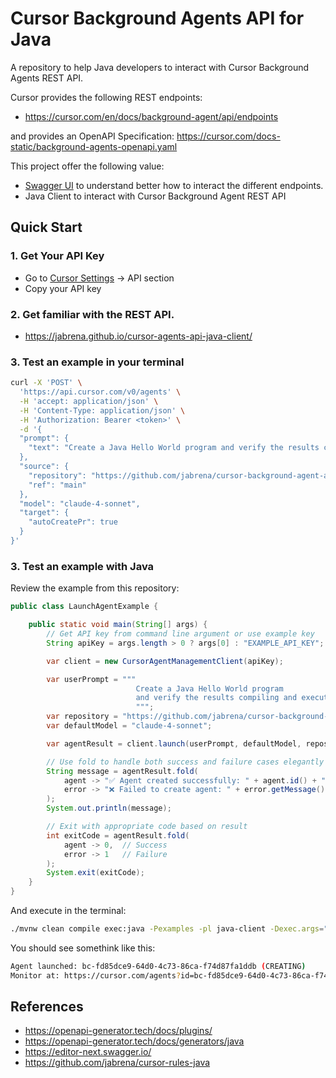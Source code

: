 # Cursor Background Agents API for Java

A repository to help Java developers to interact with Cursor Background Agents REST API.

Cursor provides the following REST endpoints:

- https://cursor.com/en/docs/background-agent/api/endpoints

and provides an OpenAPI Specification: https://cursor.com/docs-static/background-agents-openapi.yaml

This project offer the following value:

- [Swagger UI](https://jabrena.github.io/cursor-agents-api-java-client/) to understand better how to interact the different endpoints.
- Java Client to interact with Cursor Background Agent REST API

## Quick Start

### 1. Get Your API Key

- Go to [Cursor Settings](https://cursor.com/settings) → API section
- Copy your API key

### 2. Get familiar with the REST API.

- https://jabrena.github.io/cursor-agents-api-java-client/

### 3. Test an example in your terminal

```bash
curl -X 'POST' \
  'https://api.cursor.com/v0/agents' \
  -H 'accept: application/json' \
  -H 'Content-Type: application/json' \
  -H 'Authorization: Bearer <token>' \
  -d '{
  "prompt": {
    "text": "Create a Java Hello World program and verify the results compiling and executing"
  },
  "source": {
    "repository": "https://github.com/jabrena/cursor-background-agent-api-java-hello-world",
    "ref": "main"
  },
  "model": "claude-4-sonnet",
  "target": {
    "autoCreatePr": true
  }
}'
```

### 3. Test an example with Java

Review the example from this repository:

```java
public class LaunchAgentExample {

    public static void main(String[] args) {
        // Get API key from command line argument or use example key
        String apiKey = args.length > 0 ? args[0] : "EXAMPLE_API_KEY";

        var client = new CursorAgentManagementClient(apiKey);

        var userPrompt = """
                            Create a Java Hello World program
                            and verify the results compiling and executing
                            """;
        var repository = "https://github.com/jabrena/cursor-background-agent-api-java-hello-world";
        var defaultModel = "claude-4-sonnet";

        var agentResult = client.launch(userPrompt, defaultModel, repository);

        // Use fold to handle both success and failure cases elegantly
        String message = agentResult.fold(
            agent -> "✅ Agent created successfully: " + agent.id() + " (" + agent.status() + ")",
            error -> "❌ Failed to create agent: " + error.getMessage()
        );
        System.out.println(message);

        // Exit with appropriate code based on result
        int exitCode = agentResult.fold(
            agent -> 0,  // Success
            error -> 1   // Failure
        );
        System.exit(exitCode);
    }
}
```

And execute in the terminal:

```bash
./mvnw clean compile exec:java -Pexamples -pl java-client -Dexec.args="YOUR_CURSOR_KEY"
```

You should see somethink like this:

```bash
Agent launched: bc-fd85dce9-64d0-4c73-86ca-f74d87fa1ddb (CREATING)
Monitor at: https://cursor.com/agents?id=bc-fd85dce9-64d0-4c73-86ca-f74d87fa1ddb
```

## References

- https://openapi-generator.tech/docs/plugins/
- https://openapi-generator.tech/docs/generators/java
- https://editor-next.swagger.io/
- https://github.com/jabrena/cursor-rules-java
